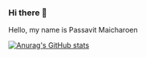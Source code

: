### Hi there 👋


Hello, my name is Passavit Maicharoen


[![Anurag's GitHub stats](https://github-readme-stats.vercel.app/api?username=passavit1)](https://github.com/anuraghazra/github-readme-stats)


